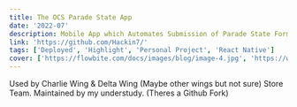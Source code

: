 ```yaml
---
title: The OCS Parade State App
date: '2022-07'
description: Mobile App which Automates Submission of Parade State Form
link: 'https://github.com/Hackin7/'
tags: ['Deployed', 'Highlight', 'Personal Project', 'React Native']
cover: ['https://flowbite.com/docs/images/blog/image-4.jpg', 'https://www.youtube.com/embed/Ae4WiBnIcS4']
---
```


<!--<iframe width="853" height="480" src="https://www.youtube.com/embed/Ae4WiBnIcS4" title="OCS Parade State App Demo - Expo Go" frameborder="0" allow="accelerometer; autoplay; clipboard-write; encrypted-media; gyroscope; picture-in-picture; web-share" allowfullscreen></iframe>-->

Used by Charlie Wing & Delta Wing (Maybe other wings but not sure) Store Team.
Maintained by my understudy. (Theres a Github Fork)
